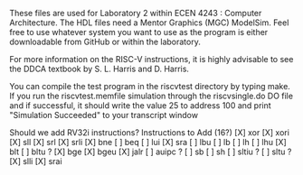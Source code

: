 These files are used for Laboratory 2 within ECEN 4243 : Computer
Architecture.  The HDL files need a Mentor Graphics (MGC) ModelSim.
Feel free to use whatever system you want to use as the program is
either downloadable from GitHub or within the laboratory. 

For more information on the RISC-V instructions, it is highly advisable
to see the DDCA textbook by S. L. Harris and D. Harris.  

You can compile the test program in the riscvtest directory by typing
make.  If you run the riscvtest.memfile simulation through the
riscvsingle.do DO file and if successful, it should write the value 25
to address 100 and print "Simulation Succeeded" to your transcript window


Should we add RV32i instructions?
Instructions to Add (16?)
[X] xor
[X] xori
[X] sll
[X] srl
[X] srli
[X] bne 
[ ] beq 
[ ] lui
[X] sra 
[ ] lbu 
[ ] lb 
[ ] lh 
[ ] lhu 
[X] blt
[ ] bltu ?
[X] bge 
[X] bgeu
[X] jalr 
[ ] auipc ?
[ ] sb
[ ] sh
[ ] sltiu ?
[ ] sltu ?
[X] slli
[X] srai 





